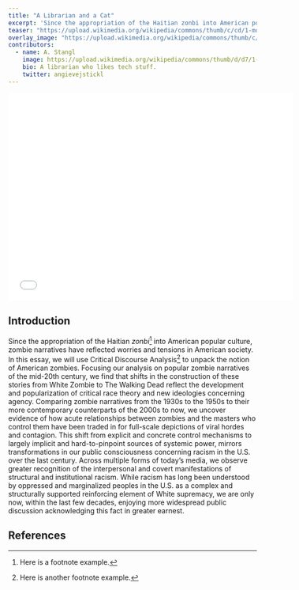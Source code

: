 ```yaml
---
title: "A Librarian and a Cat"
excerpt: 'Since the appropriation of the Haitian zonbi into American popular culture, zombie narratives have reflected worries and tensions in American society.'
teaser: "https://upload.wikimedia.org/wikipedia/commons/thumb/c/cd/1-month-old_kitten_43.jpg/640px-1-month-old_kitten_43.jpg"
overlay_image: "https://upload.wikimedia.org/wikipedia/commons/thumb/c/cd/1-month-old_kitten_43.jpg/640px-1-month-old_kitten_43.jpg"
contributors:
  - name: A. Stangl
    image: https://upload.wikimedia.org/wikipedia/commons/thumb/d/d7/1-month-old_kitten_35.jpg/320px-1-month-old_kitten_35.jpg
    bio: A librarian who likes tech stuff. 
    twitter: angievejstickl
---
```



<iframe src="//slides.com/megangrady/deck/embed" width="576" height="420" scrolling="no" frameborder="0" webkitallowfullscreen mozallowfullscreen allowfullscreen></iframe>


## Introduction

Since the appropriation of the Haitian *zonbi*[^1] into American popular culture, zombie narratives have reflected worries and tensions in American society. In this essay, we will use Critical Discourse Analysis[^2] to unpack the notion of American zombies. Focusing our analysis on popular zombie narratives of the mid-20th century, we find that shifts in the construction of these stories from White Zombie to The Walking Dead reflect the development and popularization of critical race theory and new ideologies concerning agency. Comparing zombie narratives from the 1930s to the 1950s to their more contemporary counterparts of the 2000s to now, we uncover evidence of how acute relationships between zombies and the masters who control them have been traded in for full-scale depictions of viral hordes and contagion. This shift from explicit and concrete control mechanisms to largely implicit and hard-to-pinpoint sources of systemic power, mirrors transformations in our public consciousness concerning racism in the U.S. over the last century. Across multiple forms of today’s media, we observe greater recognition of the interpersonal and covert manifestations of structural and institutional racism. While racism has long been understood by oppressed and marginalized peoples in the U.S. as a complex and structurally supported reinforcing element of White supremacy, we are only now, within the last few decades, enjoying more widespread public discussion acknowledging this fact in greater earnest.

## References

[^1]: Here is a footnote example.
[^2]: Here is another footnote example.
